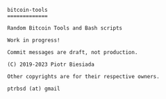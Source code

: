 		bitcoin-tools
		=============

		Random Bitcoin Tools and Bash scripts

		Work in progress!

		Commit messages are draft, not production.

		(C) 2019-2023 Piotr Biesiada

		Other copyrights are for their respective owners.

		ptrbsd (at) gmail
